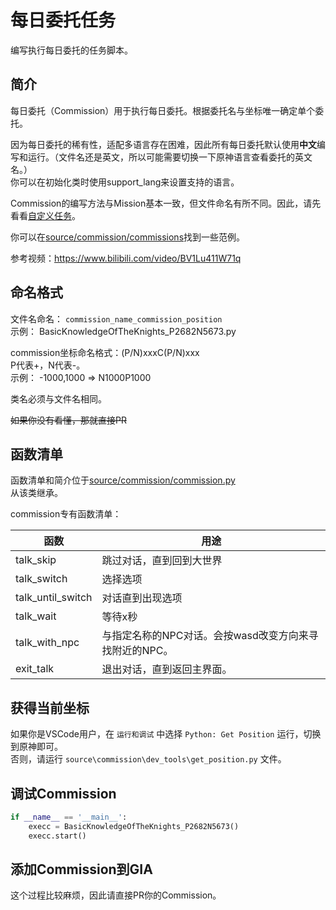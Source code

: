 # 每日委托任务

编写执行每日委托的任务脚本。

## 简介

每日委托（Commission）用于执行每日委托。根据委托名与坐标唯一确定单个委托。

因为每日委托的稀有性，适配多语言存在困难，因此所有每日委托默认使用**中文**编写和运行。（文件名还是英文，所以可能需要切换一下原神语言查看委托的英文名。）  
你可以在初始化类时使用support_lang来设置支持的语言。

Commission的编写方法与Mission基本一致，但文件命名有所不同。因此，请先看看[自定义任务](mission.md)。

你可以在[source/commission/commissions](https://github.com/infstellar/genshin_impact_assistant/tree/main/source/commission/commissions)找到一些范例。

参考视频：https://www.bilibili.com/video/BV1Lu411W71q

## 命名格式

文件名命名： `commission_name_commission_position`\
示例： BasicKnowledgeOfTheKnights_P2682N5673.py

commission坐标命名格式：(P/N)xxxC(P/N)xxx\
P代表+，N代表-。\
示例： -1000,1000 => N1000P1000

类名必须与文件名相同。

~~如果你没有看懂，那就直接PR~~

## 函数清单

函数清单和简介位于[source/commission/commission.py](https://github.com/infstellar/genshin_impact_assistant/tree/main/source/commission/commission.py)\
从该类继承。

commission专有函数清单：

| 函数                | 用途                               |
| ----------------- | -------------------------------- |
| talk_skip         | 跳过对话，直到回到大世界                     |
| talk_switch       | 选择选项                             |
| talk_until_switch | 对话直到出现选项                         |
| talk_wait         | 等待x秒                             |
| talk_with_npc     | 与指定名称的NPC对话。会按wasd改变方向来寻找附近的NPC。 |
| exit_talk         | 退出对话，直到返回主界面。                    |

## 获得当前坐标

如果你是VSCode用户，在 `运行和调试` 中选择 `Python: Get Position` 运行，切换到原神即可。\
否则，请运行 `source\commission\dev_tools\get_position.py` 文件。

## 调试Commission

```python
if __name__ == '__main__':
    execc = BasicKnowledgeOfTheKnights_P2682N5673()
    execc.start()
```

## 添加Commission到GIA

这个过程比较麻烦，因此请直接PR你的Commission。
